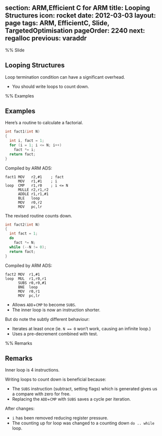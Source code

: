 section: ARM,Efficient C for ARM
title: Looping Structures
icon: rocket
date: 2012-03-03
layout: page
tags: ARM, EfficientC, Slide, TargetedOptimisation
pageOrder: 2240
next: regalloc
previous: varaddr
----

%% Slide

## Looping Structures

Loop termination condition can have a significant overhead.

* You should write loops to count down.

%% Examples

## Examples

Here’s a routine to calculate a factorial.

``` c
int fact1(int N)
{
  int i, fact = 1;
  for (i = 1; i <= N; i++)
    fact *= i;
  return fact;
}
```

Compiled by ARM ADS:

``` arm
fact1 MOV   r2,#1    ; fact
      MOV   r1,#1    ; i
loop  CMP   r1,r0    ; i <= N
      MULLE r2,r1,r2
      ADDLE r1,r1,#1
      BLE   loop
      MOV   r0,r2
      MOV   pc,lr
```

The revised routine counts down.

``` c
int fact2(int N)
{
  int fact = 1;
  do
    fact *= N;
  while (--N != 0);
  return fact;
}
```

Compiled by ARM ADS:

``` arm
fact2 MOV  r1,#1
loop  MUL  r1,r0,r1
      SUBS r0,r0,#1
      BNE  loop
      MOV  r0,r1
      MOV  pc,lr
```

* Allows `ADD`+`CMP` to become `SUBS`.
* The inner loop is now an instruction shorter.

But do note the subtly different behaviour:

* Iterates at least once (ie. `N == 0` won’t work, causing an infinite loop.)
* Uses a pre-decrement combined with test.

%% Remarks

## Remarks

Inner loop is 4 instructions.

Writing loops to count down is beneficial because:

* The `SUBS` instruction (subtract, setting flags) which is generated gives us a compare with zero for free.
* Replacing the `ADD`+`CMP` with `SUBS` saves a cycle per iteration.

After changes:

* `i` has been removed reducing register pressure.
* The counting up for loop was changed to a counting down `do .. while` loop.
